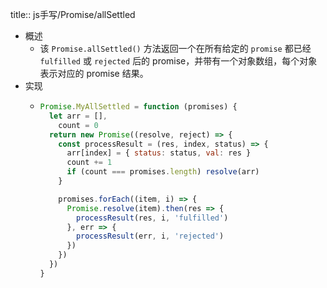 title:: js手写/Promise/allSettled

- 概述
	- 该 `Promise.allSettled()` 方法返回一个在所有给定的 `promise` 都已经 `fulfilled` 或 `rejected` 后的 promise，并带有一个对象数组，每个对象表示对应的 promise 结果。
- 实现
	- ```js
	  Promise.MyAllSettled = function (promises) {
	    let arr = [],
	      count = 0
	    return new Promise((resolve, reject) => {
	      const processResult = (res, index, status) => {
	        arr[index] = { status: status, val: res }
	        count += 1
	        if (count === promises.length) resolve(arr)
	      }
	  
	      promises.forEach((item, i) => {
	        Promise.resolve(item).then(res => {
	          processResult(res, i, 'fulfilled')
	        }, err => {
	          processResult(err, i, 'rejected')
	        })
	      })
	    })
	  }
	  ```